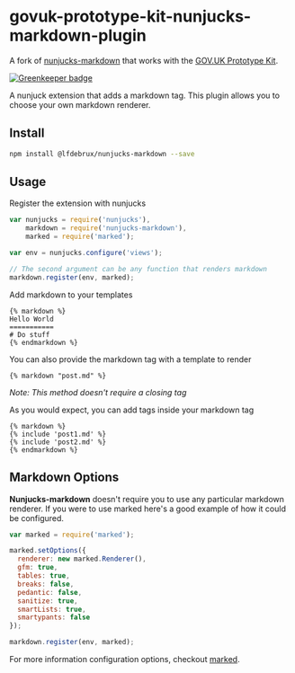# govuk-prototype-kit-nunjucks-markdown-plugin

A fork of [nunjucks-markdown](https://github.com/zephraph/nunjucks-markdown) that works with the [GOV.UK Prototype Kit](https://prototype-kit.service.gov.uk/docs/).

[![Greenkeeper badge](https://badges.greenkeeper.io/zephraph/nunjucks-markdown.svg)](https://greenkeeper.io/)

A nunjuck extension that adds a markdown tag. This plugin allows you to choose your own markdown renderer.

## Install

``` bash
npm install @lfdebrux/nunjucks-markdown --save
```

## Usage

Register the extension with nunjucks

``` js
var nunjucks = require('nunjucks'),
    markdown = require('nunjucks-markdown'),
    marked = require('marked');

var env = nunjucks.configure('views');

// The second argument can be any function that renders markdown
markdown.register(env, marked);
```

Add markdown to your templates

```
{% markdown %}
Hello World
===========
# Do stuff
{% endmarkdown %}
```

You can also provide the markdown tag with a template to render

```
{% markdown "post.md" %}
```
_Note: This method doesn't require a closing tag_

As you would expect, you can add tags inside your markdown tag
```
{% markdown %}
{% include 'post1.md' %}
{% include 'post2.md' %}
{% endmarkdown %}
```


## Markdown Options

**Nunjucks-markdown** doesn't require you to use any particular markdown renderer. If you were to use marked here's a good example of how it could be configured.

``` js
var marked = require('marked');

marked.setOptions({
  renderer: new marked.Renderer(),
  gfm: true,
  tables: true,
  breaks: false,
  pedantic: false,
  sanitize: true,
  smartLists: true,
  smartypants: false
});

markdown.register(env, marked);
```

For more information configuration options, checkout [marked](https://github.com/chjj/marked).

